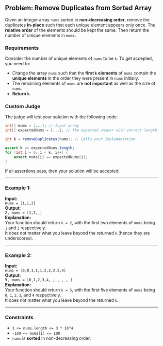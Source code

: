 ## Problem: Remove Duplicates from Sorted Array

Given an integer array `nums` sorted in **non-decreasing order**, remove the duplicates **in-place** such that each unique element appears only once. The **relative order** of the elements should be kept the same. Then return the number of unique elements in `nums`.

### Requirements

Consider the number of unique elements of `nums` to be `k`. To get accepted, you need to:

- Change the array `nums` such that the **first `k` elements** of `nums` contain the **unique elements** in the order they were present in `nums` initially.
- The remaining elements of `nums` are **not important** as well as the size of `nums`.
- **Return `k`.**

### Custom Judge

The judge will test your solution with the following code:

```java
int[] nums = [...]; // Input array  
int[] expectedNums = [...]; // The expected answer with correct length

int k = removeDuplicates(nums); // Calls your implementation

assert k == expectedNums.length;
for (int i = 0; i < k; i++) {
    assert nums[i] == expectedNums[i];
}
```

If all assertions pass, then your solution will be accepted.

---

### Example 1:

**Input:**  
`nums = [1,1,2]`  
**Output:**  
`2, nums = [1,2,_]`  
**Explanation:**  
Your function should return `k = 2`, with the first two elements of `nums` being `1` and `2` respectively.  
It does not matter what you leave beyond the returned `k` (hence they are underscores).

---

### Example 2:

**Input:**  
`nums = [0,0,1,1,1,2,2,3,3,4]`  
**Output:**  
`5, nums = [0,1,2,3,4,_,_,_,_,_]`  
**Explanation:**  
Your function should return `k = 5`, with the first five elements of `nums` being `0`, `1`, `2`, `3`, and `4` respectively.  
It does not matter what you leave beyond the returned `k`.

---

### Constraints

- `1 <= nums.length <= 3 * 10^4`
- `-100 <= nums[i] <= 100`
- `nums` is **sorted** in non-decreasing order.